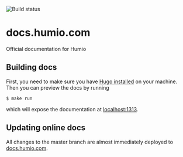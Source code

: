 ![Build status](https://drone.internal.humio.com/api/badges/humio/docs.humio.com/status.svg?branch=master)

# docs.humio.com
Official documentation for Humio

## Building docs
First, you need to make sure you have [Hugo installed](https://gohugo.io/using-humio/quick-start/#step-1-install-hugo) on your machine.
Then you can preview the docs by running

```
$ make run
```
which will expose the documentation at [localhost:1313](http://localhost:1313).

## Updating online docs
All changes to the master branch are almost immediately deployed to [docs.humio.com](https://docs.humio.com).
